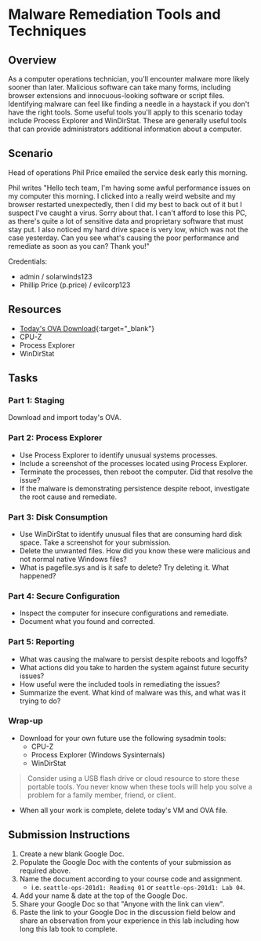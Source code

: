 # Malware Remediation Tools and Techniques

## Overview

As a computer operations technician, you'll encounter malware more likely sooner than later. Malicious software can take many forms, including browser extensions and innocuous-looking software or script files. Identifying malware can feel like finding a needle in a haystack if you don't have the right tools. Some useful tools you'll apply to this scenario today include Process Explorer and WinDirStat. These are generally useful tools that can provide administrators additional information about a computer.

## Scenario

Head of operations Phil Price emailed the service desk early this morning.

Phil writes "Hello tech team, I'm having some awful performance issues on my computer this morning. I clicked into a really weird website and my browser restarted unexpectedly, then I did my best to back out of it but I suspect I've caught a virus. Sorry about that. I can't afford to lose this PC, as there's quite a lot of sensitive data and proprietary software that must stay put. I also noticed my hard drive space is very low, which was not the case yesterday. Can you see what's causing the poor performance and remediate as soon as you can? Thank you!"

Credentials:

- admin / solarwinds123
- Phillip Price (p.price) / evilcorp123

## Resources

- [Today's OVA Download](../../){:target="_blank"}
- CPU-Z
- Process Explorer
- WinDirStat

## Tasks

### Part 1: Staging

Download and import today's OVA.

### Part 2: Process Explorer

- Use Process Explorer to identify unusual systems processes.
- Include a screenshot of the processes located using Process Explorer.
- Terminate the processes, then reboot the computer. Did that resolve the issue?
- If the malware is demonstrating persistence despite reboot, investigate the root cause and remediate.

### Part 3: Disk Consumption

- Use WinDirStat to identify unusual files that are consuming hard disk space. Take a screenshot for your submission.
- Delete the unwanted files. How did you know these were malicious and not normal native Windows files?
- What is pagefile.sys and is it safe to delete? Try deleting it. What happened?

### Part 4: Secure Configuration

- Inspect the computer for insecure configurations and remediate.
- Document what you found and corrected.

### Part 5: Reporting

- What was causing the malware to persist despite reboots and logoffs?
- What actions did you take to harden the system against future security issues?
- How useful were the included tools in remediating the issues?
- Summarize the event. What kind of malware was this, and what was it trying to do?

### Wrap-up

- Download for your own future use the following sysadmin tools:
  - CPU-Z
  - Process Explorer (Windows Sysinternals)
  - WinDirStat

> Consider using a USB flash drive or cloud resource to store these portable tools. You never know when these tools will help you solve a problem for a family member, friend, or client.

- When all your work is complete, delete today's VM and OVA file.

## Submission Instructions

1. Create a new blank Google Doc.
1. Populate the Google Doc with the contents of your submission as required above.
1. Name the document according to your course code and assignment.
   - i.e. `seattle-ops-201d1: Reading 01` or `seattle-ops-201d1: Lab 04`.
1. Add your name & date at the top of the Google Doc.
1. Share your Google Doc so that "Anyone with the link can view".
1. Paste the link to your Google Doc in the discussion field below and share an observation from your experience in this lab including how long this lab took to complete.
